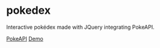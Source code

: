 # pokedex

Interactive pokédex made with JQuery integrating PokeAPI.

[PokeAPI](https://github.com/PokeAPI/pokeapi)
[Demo](https://pfefferi.github.io/pokedex/)

